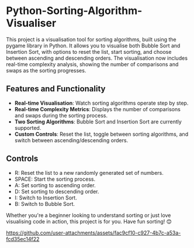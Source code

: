 # Python-Sorting-Algorithm-Visualiser
This project is a visualisation tool for sorting algorithms, built using the pygame library in Python. It allows you to visualise both Bubble Sort and Insertion Sort, with options to reset the list, start sorting, and choose between ascending and descending orders. The visualisation now includes real-time complexity analysis, showing the number of comparisons and swaps as the sorting progresses.

## Features and Functionality
- **Real-time Visualisation**: Watch sorting algorithms operate step by step.
- **Real-time Complexity Metrics**: Displays the number of comparisons and swaps during the sorting process.
- **Two Sorting Algorithms**: Bubble Sort and Insertion Sort are currently supported.
- **Custom Controls**: Reset the list, toggle between sorting algorithms, and switch between ascending/descending orders.

## Controls
- R: Reset the list to a new randomly generated set of numbers.
- SPACE: Start the sorting process.
- A: Set sorting to ascending order.
- D: Set sorting to descending order.
- I: Switch to Insertion Sort.
- B: Switch to Bubble Sort.

Whether you're a beginner looking to understand sorting or just love visualising code in action, this project is for you. Have fun sorting! 😊

https://github.com/user-attachments/assets/fac9cf10-c927-4b7c-a53a-fcd35ec14f22
